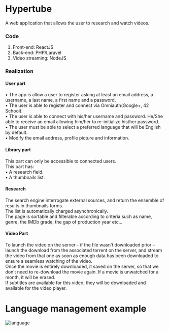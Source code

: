 # Hypertube
A web application that allows the user to research and watch videos.
### Code
1. Front-end: ReactJS<br/>
2. Back-end: PHP/Laravel<br/>
3. Video streaming: NodeJS<br/>
### Realization<br/>
#### User part<br/>
   • The app is allow a user to register asking at least an email address, a username,
     a last name, a first name and a password.<br/>
   • The user is able to register and connect via Omniauth(Google+, 42 School). <br/>
   • The user is able to connect with his/her username and password. He/She
     able to receive an email allowing him/her to re-initialize his/her password.<br/>
   • The user must be able to select a preferred language that will be English by default.<br/>
   • Modify the email address, profile picture and information.<br/>
####  Library part<br/>
   This part can only be accessible to connected users.<br/>
   This part has:<br/>
    • A research field.<br/>
    • A thumbnails list.<br/>
#### Research<br/>
   The search engine interrogate external sources, and return the ensemble of results in thumbnails forms.<br/>
   The list is automatically charged asynchronically.<br/>
   The page is sortable and filterable according to criteria such as name, genre, the
   IMDb grade, the gap of production year etc...<br/>
#### Video Part<br/>
   To launch the video on the server - if the file wasn’t downloaded prior –
   launch the download from the associated torrent on the server, and stream the video
   from that one as soon as enough data has been downloaded to ensure a seamless watching
   of the video.<br/>
   Once the movie is entirely downloaded, it saved on the server, so that we
   don’t need to re-download the movie again. If a movie is unwatched for a month, it will
   be erased.<br/>
   If subtitles are available for this video, they will be downloaded and
   available for the video player.<br/>
   
# Language management example
![language](http://g.recordit.co/ISeWi5xEqZ.gif)
